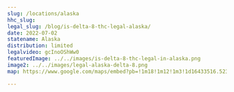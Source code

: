 ```yaml
---
slug: /locations/alaska
hhc_slug: 
legal_slug: /blog/is-delta-8-thc-legal-alaska/
date: 2022-07-02
statename: Alaska
distribution: limited
legalvideo: gcInoOShWw0
featuredImage: ../../images/is-delta-8-thc-legal-in-alaska.png
image2: ../../images/legal-alaska-delta-8.png
map: https://www.google.com/maps/embed?pb=!1m18!1m12!1m3!1d16433516.52317468!2d-176.45005308888696!3d60.10226898898051!2m3!1f0!2f0!3f0!3m2!1i1024!2i768!4f13.1!3m3!1m2!1s0x5400df9cc0aec01b%3A0xbcdb5e27a98adb35!2sAlaska!5e0!3m2!1sen!2sus!4v1654284431992!5m2!1sen!2sus

---
```

